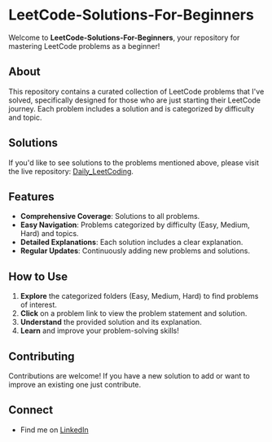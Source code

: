 # LeetCode-Solutions-For-Beginners

Welcome to **LeetCode-Solutions-For-Beginners**, your repository for mastering LeetCode problems as a beginner!

## About

This repository contains a curated collection of LeetCode problems that I've solved, specifically designed for those who are just starting their LeetCode journey. Each problem includes a solution and is categorized by difficulty and topic.

## Solutions

If you'd like to see solutions to the problems mentioned above, please visit the live repository: [Daily_LeetCoding](https://github.com/arhamansari11/Daily_LeetCoding).

## Features

- **Comprehensive Coverage**: Solutions to all problems.
- **Easy Navigation**: Problems categorized by difficulty (Easy, Medium, Hard) and topics.
- **Detailed Explanations**: Each solution includes a clear explanation.
- **Regular Updates**: Continuously adding new problems and solutions.

## How to Use

1. **Explore** the categorized folders (Easy, Medium, Hard) to find problems of interest.
2. **Click** on a problem link to view the problem statement and solution.
3. **Understand** the provided solution and its explanation.
4. **Learn** and improve your problem-solving skills!

## Contributing

Contributions are welcome! If you have a new solution to add or want to improve an existing one just contribute.

## Connect

- Find me on [LinkedIn](https://www.linkedin.com/in/arhamansari12/)

